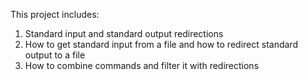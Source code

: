 This project includes:
1. Standard input and standard output redirections
2. How to get standard input from a file and how to redirect standard output to a file
3. How to combine commands and filter it with redirections
